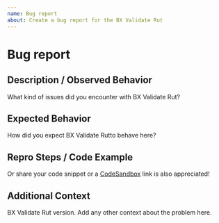 ```yaml
---
name: Bug report
about: Create a bug report for the BX Validate Rut
---
```


# Bug report

## Description / Observed Behavior

What kind of issues did you encounter with BX Validate Rut?

## Expected Behavior

How did you expect BX Validate Rutto behave here?

## Repro Steps / Code Example

Or share your code snippet or a [CodeSandbox](https://codesandbox.io) link is also appreciated!

## Additional Context

BX Validate Rut version.
Add any other context about the problem here.
